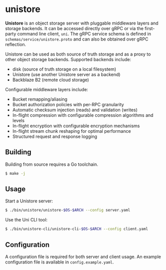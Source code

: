 # unistore

**Unistore** is an object storage server with pluggable middleware layers and storage backends.
It can be accessed directly over gRPC or via the first-party command line client, `uni`. The gRPC
service schema is defined in `schemas/service/unistore.proto` and can also be obtained over gRPC
reflection.

Unistore can be used as both source of truth storage and as a proxy to other object storage
backends. Supported backends include:

* disk (source of truth storage on a local filesystem)
* Unistore (use another Unistore server as a backend)
* Backblaze B2 (remote cloud storage)

Configurable middleware layers include:

* Bucket remapping/aliasing
* Bucket authorization policies with per-RPC granularity
* Automatic checksum injection (reads) and validation (writes)
* In-flight compression with configurable compression algorithms and levels
* In-flight encryption with configurable encryption mechanisms
* In-flight stream chunk reshaping for optimal performance
* Structured request and response logging

## Building

Building from source requires a Go toolchain.

```bash
$ make -j
```

## Usage

Start a Unistore server:

```bash
$ ./bin/unistore/unistore-$OS-$ARCH --config server.yaml
```

Use the Uni CLI tool:

```bash
$ ./bin/unistore-cli/unistore-cli-$OS-$ARCH --config client.yaml
```

## Configuration

A configuration file is required for both server and client usage. An example configuration file is
available in `config.example.yaml`.
